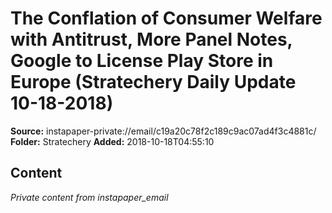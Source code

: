 # The Conflation of Consumer Welfare with Antitrust, More Panel Notes, Google to License Play Store in Europe (Stratechery Daily Update 10-18-2018)

**Source:** instapaper-private://email/c19a20c78f2c189c9ac07ad4f3c4881c/
**Folder:** Stratechery
**Added:** 2018-10-18T04:55:10




## Content
*Private content from instapaper_email*
